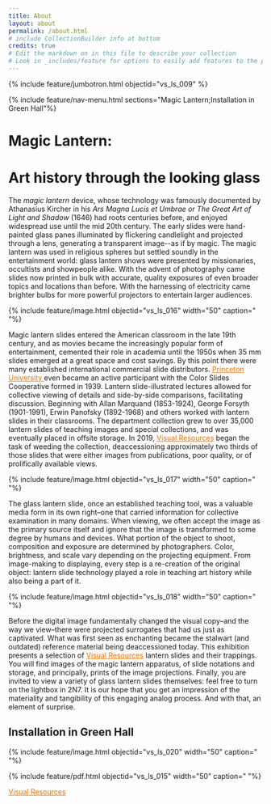 ```yaml
---
title: About
layout: about
permalink: /about.html
# include CollectionBuilder info at bottom
credits: true
# Edit the markdown on in this file to describe your collection
# Look in _includes/feature for options to easily add features to the page
---
```


{% include feature/jumbotron.html objectid="vs_ls_009" %}

{% include feature/nav-menu.html sections="Magic Lantern;Installation in Green Hall"%}


# Magic Lantern: 

# Art history through the looking glass

 The *magic lantern* device, whose technology was famously documented by Athanasius Kircher in his *Ars Magna Lucis et Umbrae or The Great Art of Light and Shadow* (1646) had roots centuries before, and enjoyed widespread use until the mid 20th century. The early slides were hand-painted glass panes illuminated by flickering candlelight and projected through a lens, generating a transparent image--as if by magic. The magic lantern was used in religious spheres but settled soundly in the entertainment world: glass lantern shows were presented by missionaries, occultists and showpeople alike. With the advent of photography came slides now printed in bulk with accurate, quality exposures of even broader topics and locations than before. With the harnessing of electricity came brighter bulbs for more powerful projectors to entertain larger audiences. 

 {% include feature/image.html objectid="vs_ls_016" width="50" caption=" "%}

Magic lantern slides entered the American classroom in the late 19th century, and as movies became the increasingly popular form of entertainment, cemented their role in academia until the 1950s when 35 mm slides emerged at a great space and cost savings. By this point there were many established international commercial slide distributors.  <a href="https://www.princeton.edu/" style="color:#e77500;"> Princeton University </a> even became an active participant with the Color Slides Cooperative formed in 1939. Lantern slide-illustrated lectures allowed for collective viewing of details and side-by-side comparisons, facilitating discussion. Beginning with Allan Marquand (1853-1924), George Forsyth (1901-1991), Erwin Panofsky (1892-1968) and others worked with lantern slides in their classrooms. The department collection grew to over 35,000 lantern slides of teaching images and special collections, and was eventually placed in offsite storage. In 2019, <a href="https://visualresources.princeton.edu/" style="color:#e77500;"> Visual Resources</a>  began the task of weeding the collection, deaccessioning approximately two thirds of those slides that were either images from publications, poor quality, or of prolifically available views. 

 {% include feature/image.html objectid="vs_ls_017" width="50" caption=" "%}

The glass lantern slide, once an established teaching tool, was a valuable media form in its own right–one that carried information for collective examination in many domains. When viewing, we often accept the image as the primary source itself and ignore that the image is transformed to some degree by humans and devices. What portion of the object to shoot, composition and exposure are determined by photographers. Color, brightness, and scale vary depending on the projecting equipment. From image-making to displaying, every step is a re-creation of the original object: lantern slide technology played a role in teaching art history while also being a part of it. 

{% include feature/image.html objectid="vs_ls_018" width="50" caption=" "%}

Before the digital image fundamentally changed the visual copy–and the way we view–there were projected surrogates that had us just as captivated. What was first seen as enchanting became the stalwart (and outdated) reference material being deaccessioned today. This exhibition presents a selection of 
 <a href="https://visualresources.princeton.edu/" style="color:#e77500;"> Visual Resources</a> 
  lantern slides and their trappings. You will find images of the magic lantern apparatus, of slide notations and storage, and principally, prints of the image projections. Finally, you are invited to view a variety of glass lantern slides themselves: feel free to turn on the lightbox in 2N7. It is our hope that you get an impression of the materiality and tangibility of this engaging analog process. And with that, an element of surprise. 


## Installation in Green Hall

{% include feature/image.html objectid="vs_ls_020" width="50" caption=" "%}

{% include feature/pdf.html objectid="vs_ls_015" width="50" caption=" "%}

 <p>
 <a href="https://visualresources.princeton.edu/" style="color:#e77500;"> Visual Resources</a> 
 </p>

